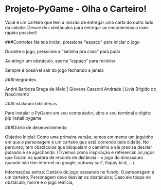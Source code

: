 # Projeto-PyGame - Olha o Carteiro!

Você é um carteiro que tem a missão de entregar uma carta do outro lado da cidade. Desvie dos obstáculos para entregar as encomendas o mais rápido possível!

###Controles
Na tela inicial, pressione "espaço" para iniciar o jogo

Durante o jogo, pressione a "setinha pra cima" para pular

Ao atingir um obstáculo, aperte "espaço" para reiniciar

Sempre é possível sair do jogo fechando a janela

###Integrantes

André Barboza Braga de Melo | Giovana Cassoni Andrade  | Livia Brigido do Nascimento

###Instalando bibliotecas

Para instalar o PyGame em seu computador, abra o seu terminal e digite: 
pip install pygame

###Diário de desenvolvimento

Objetivo Inicial: Como uma primeira versão, temos em mente um joguinho em que o personagem é um carteiro que está correndo pela cidade. No percurso, tem obstáculos que bloqueiam o caminho e ele precisa desviar pulando e se agachando. (Tivemos como inspiração e referencial os jogos que focam na quebra de records de distância - o jogo do dinossauro quando não tem internet no google, subway surf, flappy bird, ...)

Informações extras:
Cenário do jogo passando no fundo;
O personagem é um carteiro;
Personagem deve desviar os obstáculos;
Caso ele toque no obstáculo, morre e o jogo reinicia;

